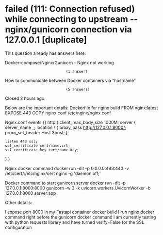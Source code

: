 
# failed (111: Connection refused) while connecting to upstream -- nginx/gunicorn connection via 127.0.0.1 [duplicate]







This question already has answers here:
                        
                    



Docker-compose/Nginx/Gunicorn - Nginx not working

                                (1 answer)
                            


How to communicate between Docker containers via "hostname"

                                (5 answers)
                            

Closed 2 hours ago.



Below are the important details:
Dockerfile for nginx build
FROM nginx:latest
EXPOSE 443
COPY nginx.conf /etc/nginx/nginx.conf

Nginx.conf
events {}
http {
  client_max_body_size 1000M;
  server {
    server_name _;
    location / {
      proxy_pass              http://127.0.0.1:8000/;
      proxy_set_header        Host $host;
    }

    listen 443 ssl;
    ssl_certificate cert/name.crt;
    ssl_certificate_key cert/name.key;
  }
}

Nginx docker command
docker run -dit -p 0.0.0.0:443:443 -v /etc/cert/:/etc/nginx/cert <MY NGINX CONTAINER> nginx -g 'daemon off;'

Docker command to start gunicorn server
docker run -dit -p 127.0.0.1:8000:8000 <My FASTAPI CONTAINER> gunicorn -w 3 -k uvicorn.workers.UvicornWorker -b 127.0.0.1:8000 server:app

Other details:

I expose port 8000 in my Fastapi container docker build
I run nginx docker command right before the gunicorn docker command
I am currently testing with python requests library and have turned verify=False for the SSL configuration


        